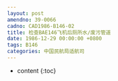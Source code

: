 ```yaml
---
layout: post
amendno: 39-0066
cadno: CAD1986-B146-02
title: 检查BAE146飞机后厕所水/废污管道
date: 1986-12-29 00:00:00 +0800
tags: B146
categories: 中国民航局适航司
---
```


* content
{:toc}



